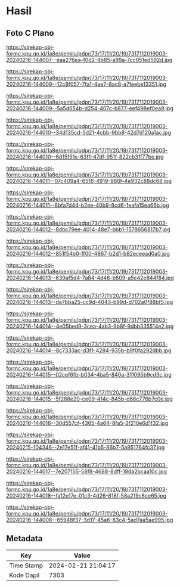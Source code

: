 # Hasil

## Foto C Plano

https://sirekap-obj-formc.kpu.go.id/1a8e/pemilu/pdpr/73/17/11/20/19/7317112019003-20240216-144007--eaa276ea-f0d2-4b85-a99a-7cc051ed592d.jpg

https://sirekap-obj-formc.kpu.go.id/1a8e/pemilu/pdpr/73/17/11/20/19/7317112019003-20240216-144009--12c8f057-7fa1-4ae7-8ac8-a7feebe13351.jpg

https://sirekap-obj-formc.kpu.go.id/1a8e/pemilu/pdpr/73/17/11/20/19/7317112019003-20240216-144009--5a5d654b-d254-407c-b877-eef498ef0ea9.jpg

https://sirekap-obj-formc.kpu.go.id/1a8e/pemilu/pdpr/73/17/11/20/19/7317112019003-20240216-144010--34d135cd-5d21-4cbb-9bb8-42d7d120a1ac.jpg

https://sirekap-obj-formc.kpu.go.id/1a8e/pemilu/pdpr/73/17/11/20/19/7317112019003-20240216-144010--6d15f91e-63f1-47df-951f-822cb31f77be.jpg

https://sirekap-obj-formc.kpu.go.id/1a8e/pemilu/pdpr/73/17/11/20/19/7317112019003-20240216-144011--07c409a4-6516-4919-986f-4e932c88dc68.jpg

https://sirekap-obj-formc.kpu.go.id/1a8e/pemilu/pdpr/73/17/11/20/19/7317112019003-20240216-144011--8bfa7d44-b2ee-40b9-8cd6-1eafa15ea66b.jpg

https://sirekap-obj-formc.kpu.go.id/1a8e/pemilu/pdpr/73/17/11/20/19/7317112019003-20240216-144012--8dbc79ee-4014-48e7-bbb1-1578656817b7.jpg

https://sirekap-obj-formc.kpu.go.id/1a8e/pemilu/pdpr/73/17/11/20/19/7317112019003-20240216-144012--851f54b0-ff00-4867-b2d1-b82eceead0a0.jpg

https://sirekap-obj-formc.kpu.go.id/1a8e/pemilu/pdpr/73/17/11/20/19/7317112019003-20240216-144013--639af5d4-7a84-4d46-b609-a5e42e844f84.jpg

https://sirekap-obj-formc.kpu.go.id/1a8e/pemilu/pdpr/73/17/11/20/19/7317112019003-20240216-144013--da7bba25-cc9d-4043-b99d-d702a0f88bf5.jpg

https://sirekap-obj-formc.kpu.go.id/1a8e/pemilu/pdpr/73/17/11/20/19/7317112019003-20240216-144014--4e05bed9-3cea-4ab3-9b8f-9dbb335514e2.jpg

https://sirekap-obj-formc.kpu.go.id/1a8e/pemilu/pdpr/73/17/11/20/19/7317112019003-20240216-144014--8c7333ac-d3f1-4284-935b-b9f0fa292dbb.jpg

https://sirekap-obj-formc.kpu.go.id/1a8e/pemilu/pdpr/73/17/11/20/19/7317112019003-20240216-144015--02cef6fb-b034-4ba5-840a-311095b9cd3c.jpg

https://sirekap-obj-formc.kpu.go.id/1a8e/pemilu/pdpr/73/17/11/20/19/7317112019003-20240216-144015--5f268e20-ce09-414c-845b-d66c776b7c0e.jpg

https://sirekap-obj-formc.kpu.go.id/1a8e/pemilu/pdpr/73/17/11/20/19/7317112019003-20240216-144016--30d557cf-4365-4a64-8fa5-2f210e6d1f32.jpg

https://sirekap-obj-formc.kpu.go.id/1a8e/pemilu/pdpr/73/17/11/20/19/7317112019003-20240215-104346--2e17e51f-af41-41b5-86b7-5a951764fc37.jpg

https://sirekap-obj-formc.kpu.go.id/1a8e/pemilu/pdpr/73/17/11/20/19/7317112019003-20240216-144017--7e207155-58f8-4688-8dff-18da2bcaa10c.jpg

https://sirekap-obj-formc.kpu.go.id/1a8e/pemilu/pdpr/73/17/11/20/19/7317112019003-20240216-144018--fa12e17e-01c3-4d26-818f-58a219c8ce65.jpg

https://sirekap-obj-formc.kpu.go.id/1a8e/pemilu/pdpr/73/17/11/20/19/7317112019003-20240216-144008--65948f37-3d17-45a6-83c4-5ad7aa5ae995.jpg


## Metadata

| Key        | Value               |
| ---------- | ------------------- |
| Time Stamp | 2024-02-21 21:04:17 |
| Kode Dapil | 7303                |



